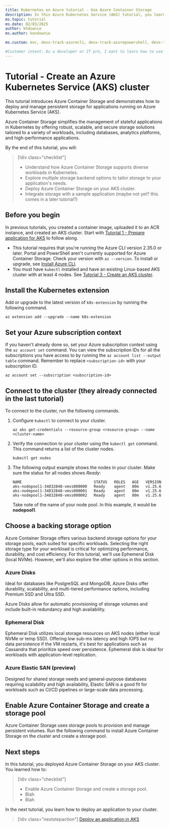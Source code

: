 ```yaml
---
title: Kubernetes on Azure tutorial - Use Azure Container Storage
description: In this Azure Kubernetes Service (AKS) tutorial, you learn how to deploy Azure Container Storage on an AKS cluster for persistent volumes.
ms.topic: tutorial
ms.date: 02/03/2025
author: khdownie
ms.author: kendownie

ms.custom: mvc, devx-track-azurecli, devx-track-azurepowershell, devx-track-extended-azdevcli

#Customer intent: As a developer or IT pro, I want to learn how to use Azure Container Storage with Azure Kubernetes Service (AKS) so that I can deploy persistent storage for stateful applications.
---
```


# Tutorial - Create an Azure Kubernetes Service (AKS) cluster

This tutorial introduces Azure Container Storage and demonstrates how to deploy and manage persistent storage for applications running on Azure Kubernetes Service (AKS). 

Azure Container Storage simplifies the management of stateful applications in Kubernetes by offering robust, scalable, and secure storage solutions tailored to a variety of workloads, including databases, analytics platforms, and high-performance applications. 

By the end of this tutorial, you will: 

> [!div class="checklist"]
>
> * Understand how Azure Container Storage supports diverse workloads in Kubernetes.
> * Explore multiple storage backend options to tailor storage to your application's needs.
> * Deploy Azure Container Storage on your AKS cluster.
> * Integrate storage with a sample application (maybe not yet? this comes in a later tutorial?)

## Before you begin

In previous tutorials, you created a container image, uploaded it to an ACR instance, and created an AKS cluster. Start with [Tutorial 1 - Prepare application for AKS][aks-tutorial-prepare-app] to follow along.

* This tutorial requires that you're running the Azure CLI version 2.35.0 or later. Portal and PowerShell aren't currently supported for Azure Container Storage. Check your version with `az --version`. To install or upgrade, see [Install Azure CLI][azure-cli-install].
* You must have `kubectl` installed and have an existing Linux-based AKS cluster with at least 4 nodes. See [Tutorial 3 - Create an AKS cluster][aks-tutorial-deploy-cluster].

## Install the Kubernetes extension

Add or upgrade to the latest version of `k8s-extension` by running the following command.

```azurecli-interactive
az extension add --upgrade --name k8s-extension
```

## Set your Azure subscription context

If you haven't already done so, set your Azure subscription context using the `az account set` command. You can view the subscription IDs for all the subscriptions you have access to by running the `az account list --output table` command. Remember to replace `<subscription-id>` with your subscription ID.

```azurecli-interactive
az account set --subscription <subscription-id>
```

## Connect to the cluster (they already connected in the last tutorial)

To connect to the cluster, run the following commands.

1. Configure `kubectl` to connect to your cluster.

    ```azurecli-interactive
    az aks get-credentials --resource-group <resource-group> --name <cluster-name>
    ```

2. Verify the connection to your cluster using the `kubectl get` command. This command returns a list of the cluster nodes.

    ```azurecli-interactive
    kubectl get nodes
    ```

3. The following output example shows the nodes in your cluster. Make sure the status for all nodes shows *Ready*:

    ```output
    NAME                                STATUS   ROLES   AGE   VERSION
    aks-nodepool1-34832848-vmss000000   Ready    agent   80m   v1.25.6
    aks-nodepool1-34832848-vmss000001   Ready    agent   80m   v1.25.6
    aks-nodepool1-34832848-vmss000002   Ready    agent   80m   v1.25.6
    ```
    
    Take note of the name of your node pool. In this example, it would be **nodepool1**.

## Choose a backing storage option

Azure Container Storage offers various backend storage options for your storage pools, each suited for specific workloads. Selecting the right storage type for your workload is critical for optimizing performance, durability, and cost efficiency. For this tutorial, we'll use Ephemeral Disk (local NVMe). However, we'll also explore the other options in this section.

### Azure Disks

Ideal for databases like PostgreSQL and MongoDB, Azure Disks offer durability, scalability, and multi-tiered performance options, including Premium SSD and Ultra SSD.

Azure Disks allow for  automatic provisioning of storage volumes and include built-in redundancy and high availability. 

### Ephemeral Disk

Ephemeral Disk utilizes local storage resources on AKS nodes (either local NVMe or temp SSD). Offering low sub-ms latency and high IOPS but no data persistence if the VM restarts, it's best for applications such as Cassandra that prioritize speed over persistence. Ephemeral disk is ideal for workloads with application-level replication.

### Azure Elastic SAN (preview)

Designed for shared storage needs and general-purpose databases requiring scalability and high availability, Elastic SAN is a good fit for workloads such as CI/CD pipelines or large-scale data processing.

## Enable Azure Container Storage and create a storage pool

Azure Container Storage uses storage pools to provision and manage persistent volumes. Run the following command to install Azure Container Storage on the cluster and create a storage pool. 


## Next steps

In this tutorial, you deployed Azure Container Storage on your AKS cluster. You learned how to:

> [!div class="checklist"]
>
> * Enable Azure Container Storage and create a storage pool.
> * Blah
> * Blah

In the next tutorial, you learn how to deploy an application to your cluster.

> [!div class="nextstepaction"]
> [Deploy an application in AKS][aks-tutorial-deploy-app]

<!-- LINKS - external -->
[kubectl]: https://kubernetes.io/docs/reference/kubectl/
[kubectl-get]: https://kubernetes.io/docs/reference/generated/kubectl/kubectl-commands#get
[k8s-rbac]: https://kubernetes.io/docs/reference/access-authn-authz/rbac/

<!-- LINKS - internal -->
[aks-tutorial-deploy-app]: ./tutorial-kubernetes-deploy-application.md
[aks-tutorial-prepare-app]: ./tutorial-kubernetes-prepare-app.md
[aks-tutorial-deploy-cluster]: ./tutorial-kubernetes-deploy-cluster.md
[azure-cli-install]: /cli/azure/install-azure-cli
